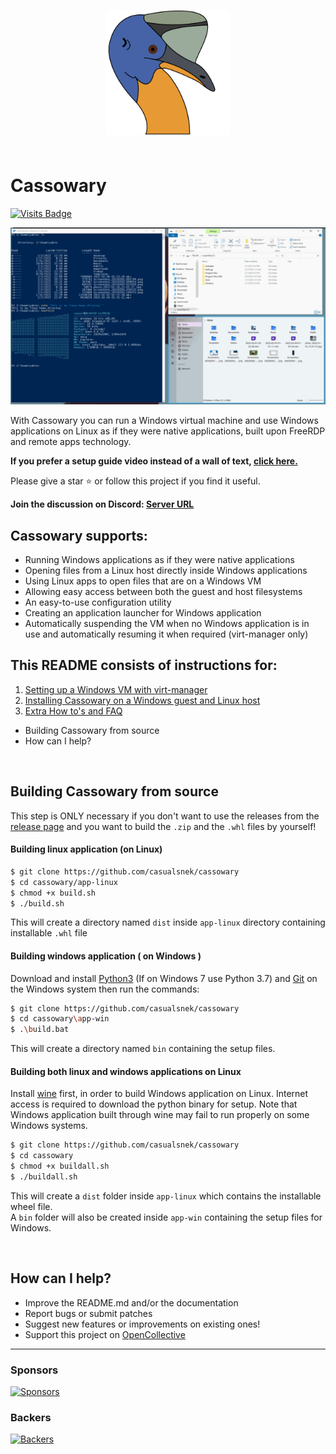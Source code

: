<p align="center">
  <img src="app-linux/src/cassowary/gui/extrares/cassowary.svg" alt="Logo" width="200" align="center"/> <p style="color:blue;font-size:64px;">
</p>

# Cassowary

[![Visits Badge](https://badges.pufler.dev/visits/casualsnek/cassowary)](https://github.com/casualsnek)

![App Demo GIF](docs/img/app-preview.gif)

With Cassowary you can run a Windows virtual machine and use Windows applications on Linux as if they were native applications, built upon FreeRDP and remote apps technology.

**If you prefer a setup guide video instead of a wall of text, [click here.](https://www.youtube.com/watch?v=ftq-c_VgmK0)**

Please give a star ⭐ or follow this project if you find it useful.

**Join the discussion on Discord: [Server URL](https://discord.gg/hz4mAwSujH)**

## Cassowary supports:

- Running Windows applications as if they were native applications
- Opening files from a Linux host directly inside Windows applications
- Using Linux apps to open files that are on a Windows VM
- Allowing easy access between both the guest and host filesystems
- An easy-to-use configuration utility
- Creating an application launcher for Windows application
- Automatically suspending the VM when no Windows application is in use and automatically resuming it when required (virt-manager only)

## This README consists of instructions for:

1. [Setting up a Windows VM with virt-manager](docs/1-virt-manager.md)
2. [Installing Cassowary on a Windows guest and Linux host](docs/2-cassowary-install.md)
3. [Extra How to's and FAQ](docs/3-faq.md)
* Building Cassowary from source
* How can I help?

<br>

## Building Cassowary from source

This step is ONLY necessary if you don't want to use the releases from the [release page](https://github.com/casualsnek/cassowary/releases) and you want to build the `.zip` and the `.whl` files by yourself!

#### Building linux application (on Linux)

```bash
$ git clone https://github.com/casualsnek/cassowary
$ cd cassowary/app-linux
$ chmod +x build.sh
$ ./build.sh
```

This will create a directory named `dist` inside `app-linux` directory containing installable `.whl` file

#### Building windows application ( on Windows )

Download and install [Python3](https://python.org) (If on Windows 7 use Python 3.7) and [Git](https://git-scm.com) on the Windows system then run the commands:

```bash
$ git clone https://github.com/casualsnek/cassowary
$ cd cassowary\app-win
$ .\build.bat
```

This will create a directory named `bin` containing the setup files. 

#### Building both linux and windows applications on Linux

Install [wine](https://wiki.winehq.org/Download) first, in order to build Windows application on Linux. Internet access is required to download the python binary for setup. 
Note that Windows application built through wine may fail to run properly on some Windows systems.

```bash
$ git clone https://github.com/casualsnek/cassowary
$ cd cassowary
$ chmod +x buildall.sh
$ ./buildall.sh
```

This will create a `dist` folder inside `app-linux` which contains the installable wheel file.  
A `bin` folder will also be created inside `app-win` containing the setup files for Windows.

<br>

## How can I help?

- Improve the README.md and/or the documentation
- Report bugs or submit patches
- Suggest new features or improvements on existing ones!
- Support this project on [OpenCollective](https://opencollective.com/cassowary)

---

### Sponsors
[![Sponsors](https://opencollective.com/cassowary/tiers/sponsor.svg?avatarHeight=36&width=600)](https://opencollective.com/cassowary)

### Backers
[![Backers](https://opencollective.com/cassowary/tiers/backer.svg?avatarHeight=36&width=600)](https://opencollective.com/cassowary)
